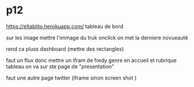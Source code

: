 # p12

https://eltablito.herokuapp.com/ tableau de bord


sur les image mettre l'immage du truk onclick on met la derniere novueauté

rend ca pluss dashboard (mettre des rectangles)

faut un flux donc mettre un ifram de fredy genre en accueil et rubrique tableau on va sur ste page de "presentation"

faut une autre page twitter (iframe sinon screen shot )
